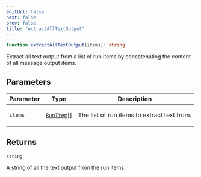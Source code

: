 ```yaml
---
editUrl: false
next: false
prev: false
title: "extractAllTextOutput"
---
```


```ts
function extractAllTextOutput(items): string
```

Extract all text output from a list of run items by concatenating the content of all
message output items.

## Parameters

<table>
<thead>
<tr>
<th>Parameter</th>
<th>Type</th>
<th>Description</th>
</tr>
</thead>
<tbody>
<tr>
<td>

`items`

</td>
<td>

[`RunItem`](/openai-agents-js/openai/agents/type-aliases/runitem/)[]

</td>
<td>

The list of run items to extract text from.

</td>
</tr>
</tbody>
</table>

## Returns

`string`

A string of all the text output from the run items.
